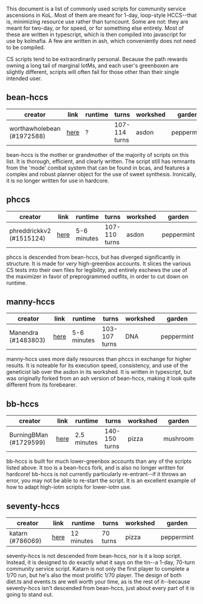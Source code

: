 This document is a list of commonly used scripts for community service ascensions in KoL. Most of them are meant for 1-day, loop-style HCCS--that is, minimizing resource use rather than turncount. Some are not: they are meant for two-day, or for speed, or for something else entirely. Most of these are written in typescript, which is then compiled into javascript for use by kolmafia. A few are written in ash, which conveniently does not need to be compiled.

CS scripts tend to be extraordinarily personal. Because the path rewards owning a long tail of marginal IotMs, and each user's greenboxen are slightly different, scripts will often fail for those other than their single intended user.

## bean-hccs
| creator | link | runtime | turns | workshed | garden |
|---------|------|---------|-------|----------|--------|
| worthawholebean (#1972588) | [here](https://github.com/phulin/bean-hccs) | ? | 107-114 turns | asdon | peppermint |

bean-hccs is the mother or grandmother of the majority of scripts on this list. It is thorough, efficient, and clearly written.  The script still has remnants from the 'mode' combat system that can be found in bcas, and features a complex and robust planner object for the use of sweet synthesis. Ironically, it is no longer written for use in hardcore.

## phccs

| creator | link | runtime | turns | workshed | garden |
|---------|------|---------|-------|----------|--------|
| phreddrickkv2 (#1515124) | [here](https://github.com/horrible-little-slime/phccs) | 5-6 minutes | 107-110 turns | asdon | peppermint |

phccs is descended from bean-hccs, but has diverged significantly in structure. It is made for _very_ high-greenbox accounts. It slices the various CS tests into their own files for legibility, and entirely eschews the use of the maximizer in favor of preprogrammed outfits, in order to cut down on runtime.

## manny-hccs

| creator | link | runtime | turns | workshed | garden |
|---------|------|---------|-------|----------|--------|
| Manendra (#1483803) | [here](https://github.com/lewismd13/manny-hccs) | 5-6 minutes | 103-107 turns | DNA | peppermint |

manny-hccs uses more daily resources than phccs in exchange for higher results. It is noteable for its execution speed, consistency, and use of the geneticist lab over the asdon in its workshed. It is written in typescript, but was originally forked from an ash version of bean-hccs, making it look quite different from its forebearer.

## bb-hccs

| creator | link | runtime | turns | workshed | garden |
|---------|------|---------|-------|----------|--------|
| BurningBMan (#1729599) | [here](https://github.com/burningbman/bb-hccs) | 2.5 minutes | 140-150 turns | pizza | mushroom |

bb-hccs is built for much lower-greenbox accounts than any of the scripts listed above. It too is a bean-hccs fork, and is also no longer written for hardcore! bb-hccs is not currently particularly re-entrant--if it throws an error, you may not be able to re-start the script. It is an excellent example of how to adapt high-iotm scripts for lower-iotm use.

## seventy-hccs

| creator | link | runtime | turns | workshed | garden |
|---------|------|---------|-------|----------|--------|
| katarn (#786069) | [here](https://github.com/s-k-z/seventy-hccs) | 12 minutes | 70 turns | pizza | peppermint |

seventy-hccs is not descended from bean-hccs, nor is it a loop script. Instead, it is designed to do exactly what it says on the tin--a 1-day, 70-turn community service script. Katarn is not only the first player to complete a 1/70 run, but he's also the most prolific 1/70 player. The design of both diet.ts and events.ts are well worth your time, as is the rest of it--because seventy-hccs isn't descended from bean-hccs, just about every part of it is going to stand out.
